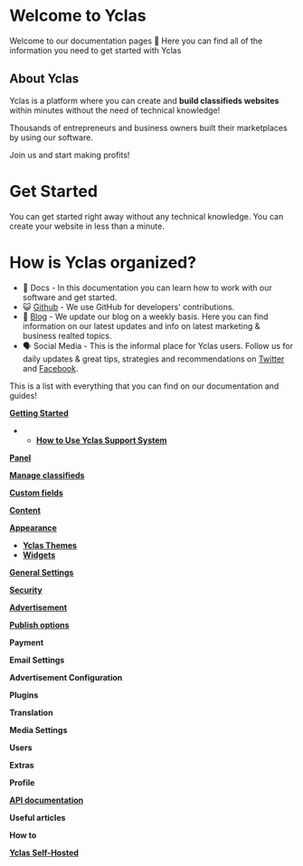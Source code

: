 # Welcome to Yclas

Welcome to our documentation pages **👋** Here you can find all of the information you need to get started with Yclas

## About Yclas

    
Yclas is a platform where you can create and **build classifieds websites** within minutes without the need of technical knowledge!

Thousands of entrepreneurs and business owners built their marketplaces by using our software. 

Join us and start making profits!

# Get Started
You can get started right away without any technical knowledge. You can create your website in less than a minute.

# How is Yclas organized? 

 - 📖 Docs - In this documentation you can learn how to work with our software and get started.
- 😺 [Github](https://github.com/yclas) - We use GitHub for developers' contributions. 
 - 📝 [Blog](yclas.com/blog) - We update our blog on a weekly basis. Here you can find information on our latest updates and info on latest marketing & business realted topics.
 - 🗣 Social Media - This is the informal place for Yclas users. Follow us for daily updates & great tips, strategies and recommendations on [Twitter](https://twitter.com/Yclascom) and [Facebook](https://www.facebook.com/yclascom/). 

This is a list with everything that you can find on our documentation and guides! 

[**Getting Started**](README.md)

 -  -  [**How to Use Yclas Support System**](Home-how-to-use-yclas-support-system.md) 

[**Panel**](panel.md)

[**Manage classifieds**](Classifieds.md)

[**Custom fields**](Custom-fields.md)

[**Content**](Content.md)


[**Appearance**](Appearance.md)

  - [**Yclas Themes**](Themes.md)
  - [**Widgets**](Widgets.md)

[**General Settings**](General-Settings.md)

 [**Security**](Security.md)


 

[**Advertisement**](Advertisement.md)


[**Publish options**](Publish-optiond.md)


**Payment**


**Email Settings**


**Advertisement Configuration**

**Plugins**

**Translation**

**Media Settings**

**Users**

**Extras**


**Profile**

[**API documentation**](api-documentation.md)

**Useful articles**

**How to**

[**Yclas Self-Hosted**](self-hosted.md)


